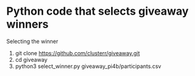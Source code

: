 # Python code that selects giveaway winners
Selecting the winner
1. git clone https://github.com/clusterr/giveaway.git
2. cd giveaway
3. python3 select_winner.py giveaway_pi4b/participants.csv
